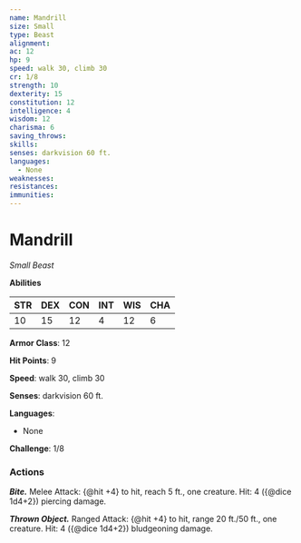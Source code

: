 ```yaml
---
name: Mandrill
size: Small
type: Beast
alignment: 
ac: 12
hp: 9
speed: walk 30, climb 30
cr: 1/8
strength: 10
dexterity: 15
constitution: 12
intelligence: 4
wisdom: 12
charisma: 6
saving_throws:
skills:
senses: darkvision 60 ft.
languages:
  - None
weaknesses:
resistances:
immunities:
---
```


# Mandrill

*Small Beast*

**Abilities**

| STR | DEX | CON | INT | WIS | CHA |
| --- | --- | --- | --- | --- | --- |
| 10 | 15 | 12 | 4 | 12 | 6 |

**Armor Class**: 12

**Hit Points**: 9

**Speed**: walk 30, climb 30

**Senses**: darkvision 60 ft.

**Languages**:
  - None

**Challenge**: 1/8

### Actions
***Bite.*** Melee Attack: {@hit +4} to hit, reach 5 ft., one creature. Hit: 4 ({@dice 1d4+2}) piercing damage.

***Thrown Object.*** Ranged Attack: {@hit +4} to hit, range 20 ft./50 ft., one creature. Hit: 4 ({@dice 1d4+2}) bludgeoning damage.

